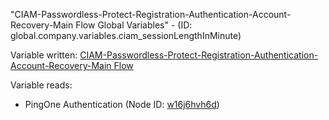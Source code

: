 "CIAM-Passwordless-Protect-Registration-Authentication-Account-Recovery-Main Flow Global Variables" - (ID: global.company.variables.ciam_sessionLengthInMinute)

Variable written:
[CIAM-Passwordless-Protect-Registration-Authentication-Account-Recovery-Main Flow](../index.md#Variables)

Variable reads:
* PingOne Authentication (Node ID: [w16j6hvh6d](../nodes/w16j6hvh6d.md))
